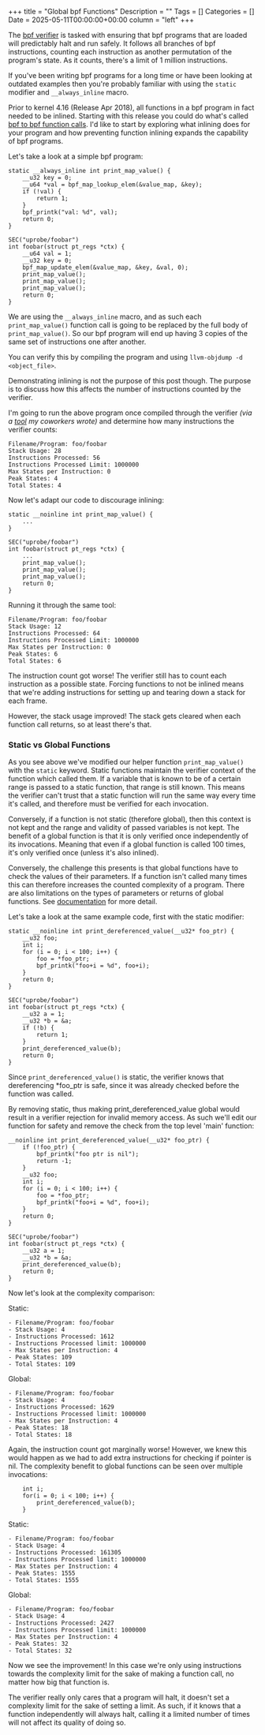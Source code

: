 +++
title = "Global bpf Functions"
Description = ""
Tags = []
Categories = []
Date = 2025-05-11T00:00:00+00:00
column = "left"
+++

The [bpf verifier](https://docs.ebpf.io/linux/concepts/verifier/) is tasked with ensuring that bpf programs that are loaded will predictably halt and run safely. It follows all branches of bpf instructions, counting each instruction as another permutation of the program's state. As it counts, there's a limit of 1 million instructions. 

If you've been writing bpf programs for a long time or have been looking at outdated examples then you're probably familiar with using the `static` modifier and `__always_inline` macro.

Prior to kernel 4.16 (Release Apr 2018), all functions in a bpf program in fact needed to be inlined. Starting with this release you could do what's called [bpf to bpf function calls](https://docs.cilium.io/en/stable/reference-guides/bpf/architecture/#bpf-to-bpf-calls). I'd like to start by exploring what inlining does for your program and how preventing function inlining expands the capability of bpf programs.

Let's take a look at a simple bpf program:

```
static __always_inline int print_map_value() {
    __u32 key = 0;
    __u64 *val = bpf_map_lookup_elem(&value_map, &key);
    if (!val) {
        return 1;
    }
    bpf_printk("val: %d", val);
    return 0;
}

SEC("uprobe/foobar")
int foobar(struct pt_regs *ctx) {
    __u64 val = 1;
    __u32 key = 0;
    bpf_map_update_elem(&value_map, &key, &val, 0);
    print_map_value();
    print_map_value();
    print_map_value();
    return 0;
}
```

We are using the `__always_inline` macro, and as such each `print_map_value()` function call is going to be replaced by the full body of `print_map_value()`. So our bpf program will end up having 3 copies of the same set of instructions one after another.

You can verify this by compiling the program and using `llvm-objdump -d <object_file>`.

Demonstrating inlining is not the purpose of this post though. The purpose is to discuss how this affects the number of instructions counted by the verifier.

I'm going to run the above program once compiled through the verifier _(via a [tool](https://github.com/DataDog/datadog-agent/tree/main/pkg/ebpf/verifier/calculator) my coworkers wrote)_ and determine how many instructions the verifier counts:

```
Filename/Program: foo/foobar  
Stack Usage: 28  
Instructions Processed: 56  
Instructions Processed Limit: 1000000  
Max States per Instruction: 0  
Peak States: 4  
Total States: 4  
```

Now let's adapt our code to discourage inlining:

```
static __noinline int print_map_value() {
    ...
}

SEC("uprobe/foobar")
int foobar(struct pt_regs *ctx) {
    ...
    print_map_value();
    print_map_value();
    print_map_value();
    return 0;
}
```

Running it through the same tool:

```
Filename/Program: foo/foobar
Stack Usage: 12
Instructions Processed: 64
Instructions Processed Limit: 1000000
Max States per Instruction: 0
Peak States: 6
Total States: 6
```

The instruction count got worse! The verifier still has to count each instruction as a possible state. Forcing functions to not be inlined means that we're adding instructions for setting up and tearing down a stack for each frame.

However, the stack usage improved! The stack gets cleared when each function call returns, so at least there's that.

### Static vs Global Functions

As you see above we've modified our helper function `print_map_value()` with the `static` keyword. Static functions maintain the verifier context of the function which called them. If a variable that is known to be of a certain range is passed to a static function, that range is still known. This means the verifier can't trust that a static function will run the same way every time it's called, and therefore must be verified for each invocation.

Conversely, if a function is not static (therefore global), then this context is not kept and the range and validity of passed variables is not kept. The benefit of a global function is that it is only verified once independently of its invocations. Meaning that even if a global function is called 100 times, it's only verified once (unless it's also inlined).

Conversely, the challenge this presents is that global functions have to check the values of their parameters. If a function isn't called many times this can therefore increases the counted complexity of a program. There are also limitations on the types of parameters or returns of global functions. See [documentation](https://docs.ebpf.io/linux/concepts/functions/#pointers-in-global-functions) for more detail.

Let's take a look at the same example code, first with the static modifier:

```
static __noinline int print_dereferenced_value(__u32* foo_ptr) {
    __u32 foo;
    int i;
    for (i = 0; i < 100; i++) {
        foo = *foo_ptr;
        bpf_printk("foo+i = %d", foo+i);
    }
    return 0;
}

SEC("uprobe/foobar")
int foobar(struct pt_regs *ctx) {
    __u32 a = 1;
    __u32 *b = &a;
    if (!b) {
        return 1;
    }
    print_dereferenced_value(b);
    return 0;
}

```

Since `print_dereferenced_value()` is static, the verifier knows that dereferencing *foo_ptr is safe, since it was already checked before the function was called. 

By removing static, thus making print_dereferenced_value global would result in a verifier rejection for invalid memory access. As such we'll edit our function for safety and remove the check from the top level 'main' function:

```
__noinline int print_dereferenced_value(__u32* foo_ptr) {
    if (!foo_ptr) {
        bpf_printk("foo ptr is nil");
        return -1;
    }
    __u32 foo;
    int i;
    for (i = 0; i < 100; i++) {
        foo = *foo_ptr;
        bpf_printk("foo+i = %d", foo+i);
    }
    return 0;
}

SEC("uprobe/foobar")
int foobar(struct pt_regs *ctx) {
    __u32 a = 1;
    __u32 *b = &a;
    print_dereferenced_value(b);
    return 0;
}
```

Now let's look at the complexity comparison:

Static:
```
- Filename/Program: foo/foobar
- Stack Usage: 4
- Instructions Processed: 1612
- Instructions Processed limit: 1000000
- Max States per Instruction: 4
- Peak States: 109
- Total States: 109
```

Global:
```
- Filename/Program: foo/foobar
- Stack Usage: 4
- Instructions Processed: 1629
- Instructions Processed limit: 1000000
- Max States per Instruction: 4
- Peak States: 18
- Total States: 18
```

Again, the instruction count got marginally worse! However, we knew this would happen as we had to add extra instructions for checking if pointer is nil. The complexity benefit to global functions can be seen over multiple invocations:

```
    int i;
    for(i = 0; i < 100; i++) {
        print_dereferenced_value(b);
    }
```

Static:

```
- Filename/Program: foo/foobar
- Stack Usage: 4
- Instructions Processed: 161305
- Instructions Processed limit: 1000000
- Max States per Instruction: 4
- Peak States: 1555
- Total States: 1555
```

Global:

```
- Filename/Program: foo/foobar
- Stack Usage: 4
- Instructions Processed: 2427
- Instructions Processed limit: 1000000
- Max States per Instruction: 4
- Peak States: 32
- Total States: 32
```

Now we see the improvement! In this case we're only using instructions towards the complexity limit for the sake of making a function call, no matter how big that function is. 

The verifier really only cares that a program will halt, it doesn't set a complexity limit for the sake of setting a limit. As such, if it knows that a function independently will always halt, calling it a limited number of times will not affect its quality of doing so.
